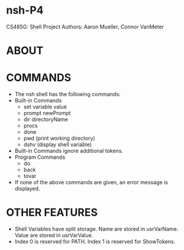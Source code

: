 # nsh-P4
CS485G: Shell Project
Authors: Aaron Mueller, Connor VanMeter

# ABOUT

# COMMANDS
* The nsh shell has the following commands:
* Built-in Commands
	- set variable value
	- prompt newPrompt
	- dir directoryName
	- procs
	- done
	- pwd (print working directory)
	- dshv (display shell variable)
* Built-in Commands ignore additional tokens.
* Program Commands
	- do
	- back
	- tovar
* If none of the above commands are given, an error message is displayed.

# OTHER FEATURES
* Shell Variables have split storage. Name are stored in usrVarName. Value are stored in usrVarValue.
* Index 0 is reserved for PATH. Index 1 is reserved for ShowTokens.
